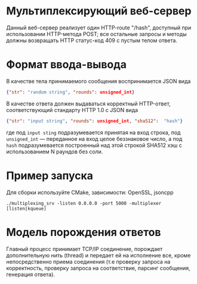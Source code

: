 
# Мультиплексирующий веб-сервер

Данный веб-сервер реализует один HTTP-route "/hash", доступный при использовании HTTP-метода POST; все остальные запросы и методы должны возвращать HTTP статус-код 409 с пустым телом ответа.

# Формат ввода-вывода

В качестве тела принимаемого сообщения воспринимается JSON вида
```json
{"str": "random string", "rounds": unsigned_int}
```

В качестве ответа должен выдаваться корректный HTTP-ответ, соответствующий стандарту HTTP 1.0 с JSON вида 

```json
{"str": "input string", "rounds": unsigned_int, "sha512":  "hash"}
```

где под `input sting` подразумевается принятая на вход строка, под `unsigned_int` — переданное на вход целое беззнаковое число, а под `hash` подразумевается построенный над этой строкой SHA512 хэш с использованием N раундов без соли.


# Пример запуска

Для сборки используйте CMake, зависимости: OpenSSL, jsoncpp

```
./multiplexing_srv -listen 0.0.0.0 -port 5000 -multiplexer [listen|kqueue]
```

# Модель порождения ответов
Главный процесс принимает TCP/IP соединение, порождает дополнительную нить (thread) и передает ей на исполнение все, кроме непосредственно приема соединения (т.е проверку запроса на корректность, проверку запроса на соответствие, парсинг сообщения, генерация ответа).
